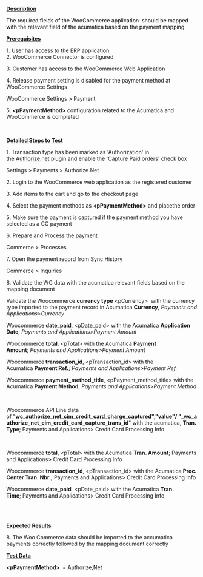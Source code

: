 
<p><u><strong>Description</strong></u></p>
<p><span style="color: rgb(0,0,0);">The required fields of the WooCommerce application&nbsp; should be mapped with the relevant field of the acumatica based on the payment mapping</span></p>
<p><u><strong>Prerequisites</strong></u></p>
<p>1. User has access to the ERP application<br />2. WooCommerce Connector is configured</p>
<p>3. Customer has access to the WooCommerce Web Application</p>
<p>4. Release payment setting is disabled for the payment method at WooCommerce Settings</p>
<p>WooCommerce Settings &gt; Payment</p>
<p>5. <strong>&lt;pPaymentMethod&gt;</strong> configuration related to the Acumatica and WooCommerce is completed</p>
<p>&nbsp;</p>
<p><u><strong>Detailed Steps to Test</strong></u></p>
<p>1. Transaction type has been marked as 'Authorization' in the&nbsp;<a class="external-link" href="http://authorize.net/" rel="nofollow">Authorize.net</a>&nbsp;plugin and enable the 'Capture Paid orders' check box</p>
<p>Settings &gt; Payments &gt; Authorize.Net</p>
<p>2. Login to the WooCommerce web application as the registered customer</p>
<p>3. Add items to the cart and go to the checkout page</p>
<p>4. Select the payment methods as <strong>&lt;pPaymentMethod&gt;</strong> and placethe order</p>
<p>5. Make sure the payment is captured if the payment method you have selected as a CC payment</p>
<p>6. Prepare and Process the payment</p>
<p>Commerce &gt; Processes</p>
<p>7. Open the payment record from Sync History</p>
<p>Commerce &gt; Inquiries</p>
<p>8. Validate the WC data with the acumatica relevant fields based on the mapping document</p>
<p>Validate the Woocommerce <strong>currency type</strong>&nbsp;&lt;pCurrency&gt;&nbsp; with the currency type imported to the payment record in Acumatica <strong>Currency</strong>,&nbsp;<em>Payments and Applications&gt;Currency</em></p>
<p>Woocommerce&nbsp;<strong>date_paid</strong>, &lt;pD<span>ate_paid&gt;</span> with the Acumatica <strong>Application Date</strong>;&nbsp;<em>Payments and Applications&gt;Payment Amount</em></p>
<p><span>Woocommerce <strong>total</strong>, &lt;pT<span>otal</span>&gt;&nbsp;with the Acumatica&nbsp;<strong>Payment Amount</strong>;&nbsp;<em>Payments and Applications&gt;Payment Amount</em></span></p>
<p>Woocommerce<strong> transaction_id</strong>, &lt;pT<span>ransaction_id</span>&gt;&nbsp;with the Acumatica&nbsp;<strong>Payment Ref.</strong>;&nbsp;<em>Payments and Applications&gt;Payment Ref.</em></p>
<p>Woocommerce <strong>payment_method_title</strong>, &lt;pP<span>ayment_method_title</span>&gt;&nbsp;with the Acumatica&nbsp;<strong>Payment Method</strong>;&nbsp;<em>Payments and Applications&gt;Payment Method</em></p>
<p><span><br /></span></p>
<p>Woocommerce API Line data of&nbsp;<span>&quot;<strong>wc_authorize_net_cim_credit_card_charge_captured&quot;,&quot;value&quot;/&nbsp;</strong><span><strong>&quot;_wc_authorize_net_cim_credit_card_capture_trans_id</strong>&quot; with the acumatica</span></span>,&nbsp;<span><strong>Tran. Type</strong>;&nbsp;</span><span>Payments and Applications&gt; Credit Card Processing Info</span></p>
<p>&nbsp;</p>
<p>Woocommerce <strong>total</strong>, &lt;pT<span>otal</span>&gt;&nbsp;with the Acumatica&nbsp;<span><strong>Tran. Amount</strong>;</span>&nbsp;<span>Payments and Applications&gt; Credit Card Processing Info</span></p>
<p>Woocommerce <strong>transaction_id</strong>, &lt;pTransaction_id&gt;&nbsp;with the Acumatica <span><strong>Proc. Center Tran. Nbr</strong>.</span>;&nbsp;Payments and Applications&gt; Credit Card Processing Info</p>
<p>Woocommerce <strong>date_paid</strong>, &lt;pD<span>ate_paid</span>&gt;&nbsp;with the Acumatica&nbsp;<strong>Tran. Time</strong>;&nbsp;Payments and Applications&gt; Credit Card Processing Info</p>
<p>&nbsp;</p>
<p><u><strong><br />Expected Results</strong></u></p>
<p>8. The Woo Commerce data should be imported to the accumatica payments correctly followed by the mapping document correctly</p>
<p><u><strong>Test Data</strong></u></p>
<p><strong>&lt;pPaymentMethod&gt;</strong>&nbsp; = Authorize,Net&nbsp;</p>
